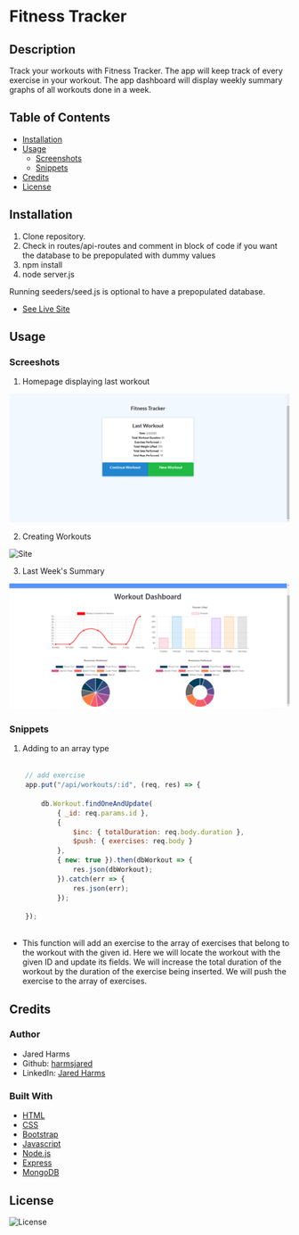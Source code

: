 # Fitness Tracker

## Description

Track your workouts with Fitness Tracker. The app will keep track of every exercise in your workout. The app dashboard will display weekly summary graphs of all workouts done in a week.

## Table of Contents

* [Installation](#installation)
* [Usage](#usage)
    * [Screenshots](#screenshots)
    * [Snippets](#snippets)
* [Credits](#credits)
* [License](#license)

## Installation

1. Clone repository. 
2. Check in routes/api-routes and comment in block of code if you want the database to be prepopulated with dummy values
3. npm install
4. node server.js

Running seeders/seed.js is optional to have a prepopulated database.

* [See Live Site](https://track-your-fitness.herokuapp.com/?id=5e3b1ea870e2390017f01261)

## Usage

### Screeshots

1. Homepage displaying last workout

![Site](public/assets/homepage.png)

2. Creating Workouts

![Site](public/assets/live.gif)


3. Last Week's Summary

![Site](public/assets/dash.png)

### Snippets


1. Adding to an array type

```javascript

    // add exercise
    app.put("/api/workouts/:id", (req, res) => {

        db.Workout.findOneAndUpdate(
            { _id: req.params.id },
            {
                $inc: { totalDuration: req.body.duration },
                $push: { exercises: req.body }
            },
            { new: true }).then(dbWorkout => {
                res.json(dbWorkout);
            }).catch(err => {
                res.json(err);
            });

    });
    
```
* This function will add an exercise to the array of exercises that belong to the workout with the given id. Here we will locate the workout with the given ID and update its fields. We will increase the total duration of the workout by the duration of the exercise being inserted. We will push the exercise to the array of exercises.


## Credits

### Author

- Jared Harms
- Github: [harmsjared](https://www.github.com/harmsjared)
- LinkedIn: [Jared Harms](https://www.linkedin.com/in/jared-harms-8762071b1/)

### Built With

* [HTML](https://developer.mozilla.org/en-US/docs/Web/HTML)
* [CSS](https://developer.mozilla.org/en-US/docs/Web/CSS)
* [Bootstrap](https://getbootstrap.com/)
* [Javascript](https://www.javascript.com/)
* [Node.js](https://nodejs.org/en/)
* [Express](https://www.npmjs.com/package/express)
* [MongoDB](https://www.mongodb.com/)

## License

![License](https://img.shields.io/github/license/harmsjared/fitness-tracker)
